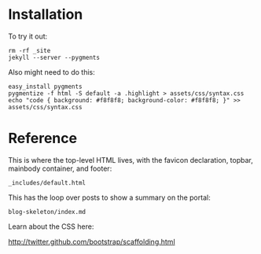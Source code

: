 # Installation

To try it out:

    rm -rf _site
    jekyll --server --pygments

Also might need to do this:

    easy_install pygments
    pygmentize -f html -S default -a .highlight > assets/css/syntax.css
    echo "code { background: #f8f8f8; background-color: #f8f8f8; }" >> assets/css/syntax.css

# Reference

This is where the top-level HTML lives, with the favicon declaration, topbar, mainbody container, and footer:

    _includes/default.html

This has the loop over posts to show a summary on the portal:

    blog-skeleton/index.md

Learn about the CSS here:

http://twitter.github.com/bootstrap/scaffolding.html
